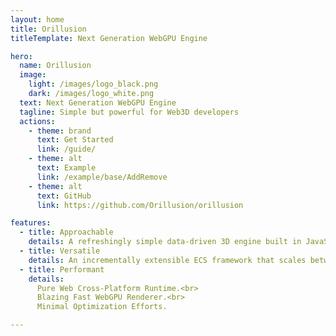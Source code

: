 ```yaml
---
layout: home
title: Orillusion
titleTemplate: Next Generation WebGPU Engine

hero:
  name: Orillusion
  image:
    light: /images/logo_black.png
    dark: /images/logo_white.png
  text: Next Generation WebGPU Engine
  tagline: Simple but powerful for Web3D developers
  actions:
    - theme: brand
      text: Get Started
      link: /guide/
    - theme: alt
      text: Example
      link: /example/base/AddRemove
    - theme: alt
      text: GitHub
      link: https://github.com/Orillusion/orillusion

features:
  - title: Approachable
    details: A refreshingly simple data-driven 3D engine built in JavaScript. Free and Open Source Forever!
  - title: Versatile
    details: An incrementally extensible ECS framework that scales between a library and a full-featured product.
  - title: Performant
    details: 
      Pure Web Cross-Platform Runtime.<br>
      Blazing Fast WebGPU Renderer.<br>
      Minimal Optimization Efforts.

---
```


<div class="heroDemos">
  <div class="container">
    <Demo src="/examples/pbr.ts" :code="false" :codepen="false" :fullscreen="false" :height="450"></Demo>
    <Demo src="/examples/pbr2.ts" :code="false" :codepen="false" :fullscreen="false" :height="450"></Demo>
  </div>
</div>
<Logo :homeHero="true"></Logo>

